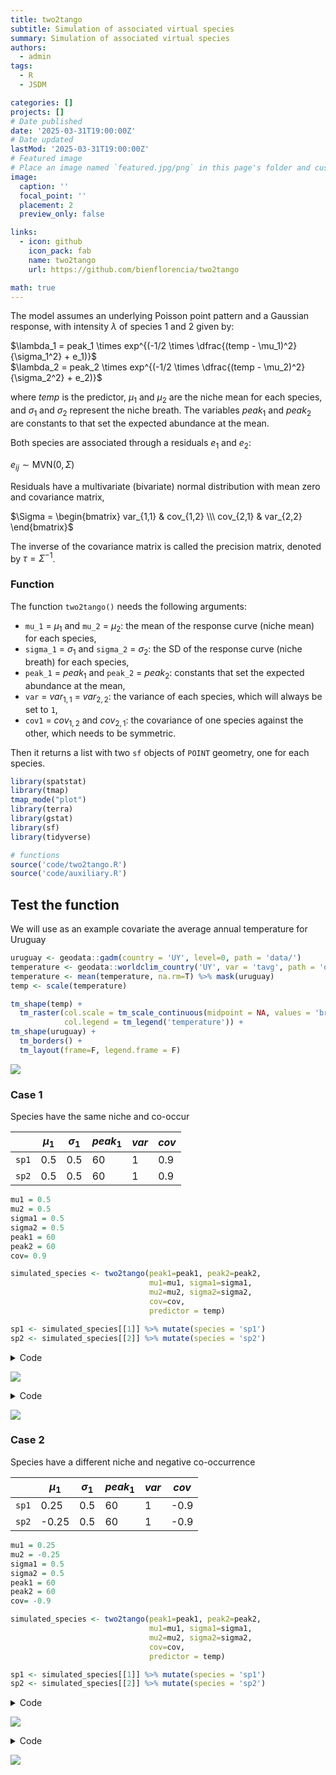 ```yaml
---
title: two2tango
subtitle: Simulation of associated virtual species
summary: Simulation of associated virtual species
authors:
  - admin
tags:
  - R
  - JSDM

categories: []
projects: []
# Date published
date: '2025-03-31T19:00:00Z'
# Date updated
lastMod: '2025-03-31T19:00:00Z'
# Featured image
# Place an image named `featured.jpg/png` in this page's folder and customize its options here.
image:
  caption: ''
  focal_point: ''
  placement: 2
  preview_only: false

links:
  - icon: github
    icon_pack: fab
    name: two2tango
    url: https://github.com/bienflorencia/two2tango

math: true
---
```


The model assumes an underlying Poisson point pattern and a Gaussian
response, with intensity $\lambda$ of species 1 and 2 given by:

$\lambda_1 = peak_1 \times exp^{(-1/2 \times \dfrac{(temp - \mu_1)^2}{\sigma_1^2} + e_1)}$  
$\lambda_2 = peak_2 \times exp^{(-1/2 \times \dfrac{(temp - \mu_2)^2}{\sigma_2^2} + e_2)}$

where $temp$ is the predictor, $\mu_1$ and $\mu_2$ are the niche mean for each
species, and $\sigma_1$ and $\sigma_2$ represent the niche breath. The
variables $peak_1$ and $peak_2$ are constants to that set the expected
abundance at the mean.  

Both species are associated through a residuals $e_1$ and $e_2$:

$e_{ij} \sim \textsf{MVN}(0, \Sigma)$

Residuals have a multivariate (bivariate) normal distribution with mean
zero and covariance matrix,

$\Sigma = \begin{bmatrix} var_{1,1} & cov_{1,2}
          \\\ cov_{2,1} & var_{2,2} \end{bmatrix}$

The inverse of the covariance matrix is called the precision matrix,
denoted by $\tau = {\Sigma}^{-1}$.

### Function

The function `two2tango()` needs the following arguments:

- `mu_1` = $\mu_1$ and `mu_2` = $\mu_2$: the mean of the response curve
  (niche mean) for each species,  
- `sigma_1` = $\sigma_1$ and `sigma_2` = $\sigma_2$: the SD of the
  response curve (niche breath) for each species,  
- `peak_1` = $peak_1$ and `peak_2` = $peak_2$: constants that set the
  expected abundance at the mean,  
- `var` = $var_{1,1}$ = $var_{2,2}$: the variance of each species, which
  will always be set to `1`,
- `cov1` = $cov_{1,2}$ and $cov_{2,1}$: the covariance of one species
  against the other, which needs to be symmetric.

Then it returns a list with two `sf` objects of `POINT` geometry, one
for each species.

``` r
library(spatstat)
library(tmap)
tmap_mode("plot")
library(terra)
library(gstat)
library(sf)
library(tidyverse)

# functions
source('code/two2tango.R')
source('code/auxiliary.R')
```

## Test the function

We will use as an example covariate the average annual temperature for
Uruguay

``` r
uruguay <- geodata::gadm(country = 'UY', level=0, path = 'data/')
temperature <- geodata::worldclim_country('UY', var = 'tavg', path = 'data/')
temperature <- mean(temperature, na.rm=T) %>% mask(uruguay)
temp <- scale(temperature)

tm_shape(temp) +
  tm_raster(col.scale = tm_scale_continuous(midpoint = NA, values = 'brewer.rd_bu'),
            col.legend = tm_legend('temperature')) +
tm_shape(uruguay) +
  tm_borders() +
  tm_layout(frame=F, legend.frame = F)
```

![](predictor-1.png)

### Case 1

Species have the same niche and co-occur

|       | $\mu_1$ | $\sigma_1$ | $peak_1$ | $var$ | $cov$ |
|-------|---------|------------|----------|-------|-------|
| `sp1` | 0.5     | 0.5        | 60       | 1     | 0.9   |
| `sp2` | 0.5     | 0.5        | 60       | 1     | 0.9   |

``` r
mu1 = 0.5
mu2 = 0.5
sigma1 = 0.5
sigma2 = 0.5
peak1 = 60
peak2 = 60
cov= 0.9

simulated_species <- two2tango(peak1=peak1, peak2=peak2,
                               mu1=mu1, sigma1=sigma1,
                               mu2=mu2, sigma2=sigma2,
                               cov=cov,
                               predictor = temp)

sp1 <- simulated_species[[1]] %>% mutate(species = 'sp1')
sp2 <- simulated_species[[2]] %>% mutate(species = 'sp2')
```

<details class="code-fold">
<summary>Code</summary>

``` r
tm_shape(temp) +
  tm_raster(col.scale = tm_scale_continuous(midpoint = NA, values = 'brewer.rd_bu'),
            col.legend = tm_legend('')) +
tm_shape(uruguay) + tm_borders() +
tm_shape(sp1) +
  tm_dots(fill='species',
          fill.scale = tm_scale_categorical(values='red'),
          fill.legend = tm_legend(''), size = 0.5) +
tm_shape(sp2) +
  tm_dots(fill='species',
          fill.scale = tm_scale_categorical(values='black'),
          fill.legend = tm_legend(''), size = 0.5) +
  tm_layout(frame=F, legend.frame = F)
```
</details>

![](case1-1.png)

<details class="code-fold">
<summary>Code</summary>

``` r
response.df <- tibble(x = seq(-3, 3, by = 0.01),
                      y1 = spec.response(x, mu1, peak1, sigma1),
                      y2 = spec.response(x, mu2, peak2, sigma2))

ggplot() +
    geom_line(data=response.df, aes(x=x, y=y1), col='red', linetype = 'dashed') +
    geom_point(data=response.df, aes(x=x, y=y1), col='red') +
    geom_line(data=response.df, aes(x=x, y=y2), col='black') +
    geom_line(data=response.df, aes(x=x, y=y2), col='black') +
    labs(y='Y') + theme_bw()
```

</details>

![](case1-plot-1.png)

### Case 2

Species have a different niche and negative co-occurrence

|       | $\mu_1$ | $\sigma_1$ | $peak_1$ | $var$ | $cov$ |
|-------|---------|------------|----------|-------|-------|
| `sp1` | 0.25    | 0.5        | 60       | 1     | -0.9  |
| `sp2` | -0.25   | 0.5        | 60       | 1     | -0.9  |

``` r
mu1 = 0.25
mu2 = -0.25
sigma1 = 0.5
sigma2 = 0.5
peak1 = 60
peak2 = 60
cov= -0.9

simulated_species <- two2tango(peak1=peak1, peak2=peak2,
                               mu1=mu1, sigma1=sigma1,
                               mu2=mu2, sigma2=sigma2,
                               cov=cov,
                               predictor = temp)

sp1 <- simulated_species[[1]] %>% mutate(species = 'sp1')
sp2 <- simulated_species[[2]] %>% mutate(species = 'sp2')

```

<details class="code-fold">
<summary>Code</summary>

``` r
tm_shape(temp) +
  tm_raster(col.scale = tm_scale_continuous(midpoint = NA, values = 'brewer.rd_bu'),
            col.legend = tm_legend('')) +
tm_shape(uruguay) + tm_borders() +
tm_shape(sp1) +
  tm_dots(fill='species',
          fill.scale = tm_scale_categorical(values='red'),
          fill.legend = tm_legend(''), size = 0.5) +
tm_shape(sp2) +
  tm_dots(fill='species',
          fill.scale = tm_scale_categorical(values='black'),
          fill.legend = tm_legend(''), size = 0.5) +
  tm_layout(frame=F, legend.frame = F)
```

</details>

![](case2-1.png)

<details class="code-fold">
<summary>Code</summary>

``` r
response.df <- tibble(x = seq(-3, 3, by = 0.01),
                      y1 = spec.response(x, mu1, peak1, sigma1),
                      y2 = spec.response(x, mu2, peak2, sigma2))

ggplot() +
    geom_line(data=response.df, aes(x=x, y=y1), col='red', linetype = 'dashed') +
    geom_point(data=response.df, aes(x=x, y=y1), col='red') +
    geom_line(data=response.df, aes(x=x, y=y2), col='black') +
    geom_line(data=response.df, aes(x=x, y=y2), col='black') +
    labs(y='Y') + theme_bw()
```

</details>

![](case2-plot-1.png)
